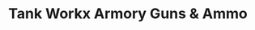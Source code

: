 ---
title: "Tank Workx Armory Guns & Ammo"
url: /bremerton/tank-workx-armory-guns-und-ammo/
shop: Waffen
---